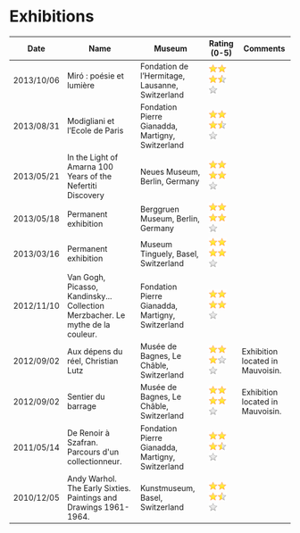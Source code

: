 # Exhibitions
Date | Name | Museum | Rating (0-5) | Comments
--- | --- | --- | --- | ---
<a name="10"></a>2013/10/06 | Miró : poésie et lumière | Fondation de l’Hermitage, Lausanne, Switzerland | <div>![Full star](/img/star_full.png)![Full star](/img/star_full.png)![Full star](/img/star_full.png)![Half star](/img/star_half.png)![Empty star](/img/star_empty.png)</div> | 
<a name="9"></a>2013/08/31 | Modigliani et l’Ecole de Paris | Fondation Pierre Gianadda, Martigny, Switzerland | <div>![Full star](/img/star_full.png)![Full star](/img/star_full.png)![Full star](/img/star_full.png)![Half star](/img/star_half.png)![Empty star](/img/star_empty.png)</div> | 
<a name="8"></a>2013/05/21 | In the Light of Amarna 100 Years of the Nefertiti Discovery | Neues Museum, Berlin, Germany | <div>![Full star](/img/star_full.png)![Full star](/img/star_full.png)![Full star](/img/star_full.png)![Full star](/img/star_full.png)![Empty star](/img/star_empty.png)</div> | 
<a name="7"></a>2013/05/18 | Permanent exhibition | Berggruen Museum, Berlin, Germany | <div>![Full star](/img/star_full.png)![Full star](/img/star_full.png)![Full star](/img/star_full.png)![Full star](/img/star_full.png)![Empty star](/img/star_empty.png)</div> | 
<a name="6"></a>2013/03/16 | Permanent exhibition | Museum Tinguely, Basel, Switzerland | <div>![Full star](/img/star_full.png)![Full star](/img/star_full.png)![Full star](/img/star_full.png)![Full star](/img/star_full.png)![Empty star](/img/star_empty.png)</div> | 
<a name="5"></a>2012/11/10 | Van Gogh, Picasso, Kandinsky... Collection Merzbacher. Le mythe de la couleur. | Fondation Pierre Gianadda, Martigny, Switzerland | <div>![Full star](/img/star_full.png)![Full star](/img/star_full.png)![Full star](/img/star_full.png)![Full star](/img/star_full.png)![Empty star](/img/star_empty.png)</div> | 
<a name="4"></a>2012/09/02 | Aux dépens du réel, Christian Lutz | Musée de Bagnes, Le Châble, Switzerland | <div>![Full star](/img/star_full.png)![Full star](/img/star_full.png)![Full star](/img/star_full.png)![Empty star](/img/star_empty.png)![Empty star](/img/star_empty.png)</div> | Exhibition located in Mauvoisin.
<a name="3"></a>2012/09/02 | Sentier du barrage | Musée de Bagnes, Le Châble, Switzerland | <div>![Full star](/img/star_full.png)![Full star](/img/star_full.png)![Full star](/img/star_full.png)![Full star](/img/star_full.png)![Empty star](/img/star_empty.png)</div> | Exhibition located in Mauvoisin.
<a name="2"></a>2011/05/14 | De Renoir à Szafran. Parcours d'un collectionneur. | Fondation Pierre Gianadda, Martigny, Switzerland | <div>![Full star](/img/star_full.png)![Full star](/img/star_full.png)![Full star](/img/star_full.png)![Half star](/img/star_half.png)![Empty star](/img/star_empty.png)</div> | 
<a name="1"></a>2010/12/05 | Andy Warhol. The Early Sixties. Paintings and Drawings 1961-1964. | Kunstmuseum, Basel, Switzerland | <div>![Full star](/img/star_full.png)![Full star](/img/star_full.png)![Full star](/img/star_full.png)![Half star](/img/star_half.png)![Empty star](/img/star_empty.png)</div> | 
